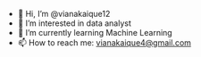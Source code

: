- 👋 Hi, I’m @vianakaique12
- 👀 I’m interested in data analyst
- 🌱 I’m currently learning Machine Learning
- 📫 How to reach me: vianakaique4@gmail.com

<!---
vianakaique12/vianakaique12 is a ✨ special ✨ repository because its `README.md` (this file) appears on your GitHub profile.
You can click the Preview link to take a look at your changes.
--->
